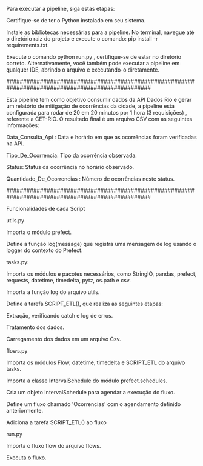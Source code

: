 Para executar a pipeline, siga estas etapas: 

Certifique-se de ter o Python instalado em seu sistema. 

Instale as bibliotecas necessárias para a pipeline. No terminal, navegue até o diretório raiz do projeto e execute o comando: pip install -r requirements.txt.

Execute o comando python run.py , certifique-se de estar no diretório correto. 
Alternativamente, você também pode executar a pipeline em qualquer IDE, abrindo o arquivo e executando-o diretamente.

###################################################################################################

Esta pipeline tem como objetivo consumir dados da API Dados Rio e gerar um relatório de mitigação de ocorrências da cidade, 
a pipeline está configurada para rodar de 20 em 20 minutos por 1 hora (3 requisições) , referente a CET-RIO. O resultado final é um arquivo CSV com as seguintes informações:

Data_Consulta_Api : Data e horário em que as ocorrências foram verificadas na API.

Tipo_De_Ocorrencia: Tipo da ocorrência observada.

Status: Status da ocorrência no horário observado.

Quantidade_De_Ocorrencias : Número de ocorrências neste status.

###################################################################################################

Funcionalidades de cada Script 

utils.py

  Importa o módulo prefect.
  
  Define a função log(message) que registra uma mensagem de log usando o logger do contexto do Prefect.

tasks.py:

  Importa os módulos e pacotes necessários, como StringIO, pandas, prefect, requests, datetime, timedelta, pytz, os.path e csv.
  
  Importa a função log do arquivo utils.

  Define a tarefa SCRIPT_ETL(), que realiza as seguintes etapas:
  
  Extração, verificando catch e log de erros. 
    
  Tratamento dos dados. 
    
  Carregamento dos dados em um arquivo Csv.
  
flows.py

  Importa os módulos Flow, datetime, timedelta e SCRIPT_ETL do arquivo tasks.
  
  Importa a classe IntervalSchedule do módulo prefect.schedules.
  
  Cria um objeto IntervalSchedule para agendar a execução do fluxo.
  
  Define um fluxo chamado 'Ocorrencias' com o agendamento definido anteriormente.
  
  Adiciona a tarefa SCRIPT_ETL() ao fluxo
  
run.py

  Importa o fluxo flow do arquivo flows.
  
  Executa o fluxo.
